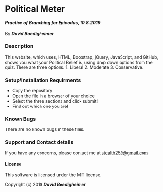 # Political Meter
#### *Practice of Branching for Epicodus, 10.8.2019*
By ***David Boedigheimer***

### Description
This website, which uses, HTML, Bootstrap, jQuery, JavaScript, and GitHub, shows you what your Political Belief is, using drop down options from the quiz. There are three options. 1. Liberal 2. Moderate 3. Conservative.

### Setup/Installation Requirments
* Copy the repository
* Open the file in a browser of your choice
* Select the three sections and click submit!
* Find out which one you are!

### Known Bugs
There are no known bugs in these files.

### Support and Contact details
If you have any concerns, please contact me at stealth259@gmail.com

#### License
This software is licensed under the MIT license.

Copyright (c) 2019 ***David Boedigheimer***
